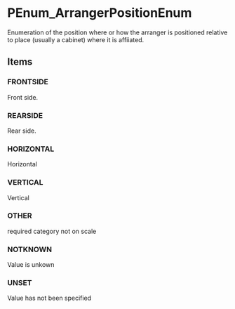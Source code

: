 # PEnum_ArrangerPositionEnum

Enumeration of the position where or how the arranger is positioned relative to place (usually a cabinet) where it is affiiated.
<!-- end of short definition -->

## Items

### FRONTSIDE
Front side.

### REARSIDE
Rear side.

### HORIZONTAL
Horizontal

### VERTICAL
Vertical

### OTHER
required category not on scale

### NOTKNOWN
Value is unkown

### UNSET
Value has not been specified
